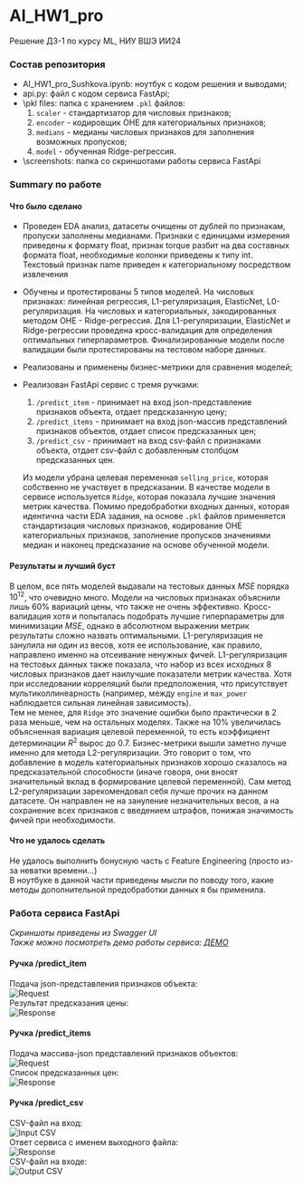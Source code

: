 # AI_HW1_pro
Решение ДЗ-1 по курсу ML, НИУ ВШЭ ИИ24

### Состав репозитория
- AI_HW1_pro_Sushkova.ipynb: ноутбук с кодом решения и выводами;
- api.py: файл с кодом сервиса FastApi;
- \pkl files: папка с хранением `.pkl` файлов:
  1. `scaler` - стандартизатор для числовых признаков;
  2. `encoder` - кодировщик OHE для категориальных признаков;
  3. `medians` - медианы числовых признаков для заполнения возможных пропусков;
  4. `model` - обученная Ridge-регрессия.
- \screenshots: папка со скриншотами работы сервиса FastApi

### Summary по работе
#### Что было сделано
- Проведен EDA анализ, датасеты очищены от дублей по признакам, пропуски заполнены медианами. Признаки с единицами измерения приведены к формату float, признак torque разбит на два составных формата float, необходимые колонки приведены к типу int. Текстовый признак name приведен к категориальному посредством извлечения 
- Обучены и протестированы 5 типов моделей. На числовых признаках: линейная регрессия, L1-регуляризация, ElasticNet, L0-регуляризация. На числовых и категориальных, закодированных методом OHE - Ridge-регрессия. Для L1-регуляризации, ElasticNet и Ridge-регрессии проведена кросс-валидация для определения оптимальных гиперпараметров. Финализированные модели после валидации были протестированы на тестовом наборе данных.
- Реализованы и применены бизнес-метрики для сравнения моделей;
- Реализован FastApi сервис с тремя ручками:
  1. `/predict_item` - принимает на вход json-представление признаков объекта, отдает предсказанную цену;
  2. `/predict_items` - принимает на вход json-массив представлений признаков объектов, отдает список предсказанных цен;
  3. `/predict_csv` - принимает на вход csv-файл с признаками объекта, отдает csv-файл с добавленным столбцом предсказанных цен.

  Из модели убрана целевая переменная `selling_price`, которая собственно не участвует в предсказании. В качестве модели в сервисе используется `Ridge`, которая показала лучшие значения метрик качества. Помимо предобработки входных данных, которая идентична части EDA задания, на основе `.pkl` файлов применяется стандартизация числовых признаков, кодирование OHE категориальных признаков, заполнение пропусков значениями медиан и наконец предсказание на основе обученной модели.

#### Результаты и лучший буст
В целом, все пять моделей выдавали на тестовых данных $MSE$ порядка $10^{12}$, что очевидно много. Модели на числовых признаках объяснили лишь $60\%$ вариаций цены, что также не очень эффективно. Кросс-валидация хотя и попыталась подобрать лучшие гиперпараметры для минимизации $MSE$, однако в абсолютном выражении метрик результаты сложно назвать оптимальными. L1-регуляризация не занулила ни один из весов, хотя ее использование, как правило, направлено именно на отсеивание ненужных фичей. L1-регуляризация на тестовых данных также показала, что набор из всех исходных $8$ числовых признаков дает наилучшие показатели метрик качества. Хотя при исследовании корреляций были предположения, что присутствует мультиколлинеарность (например, между `engine` и `max_power` наблюдается сильная линейная зависимость).<br>
Тем не менее, для `Ridge` это значение ошибки было практически в $2$ раза меньше, чем на остальных моделях. Также на $10\%$ увеличилась объясненная вариация целевой переменной, то есть коэффициент детерминации $R^2$ вырос до $0.7$. Бизнес-метрики вышли заметно лучше именно для метода L2-регуляризации. Это говорит о том, что добавление в модель категориальных признаков хорошо сказалось на предсказательной способности (иначе говоря, они вносят значительный вклад в формирование целевой переменной). Сам метод L2-регуляризации зарекомендовал себя лучше прочих на данном датасете. Он направлен не на зануление незначительных весов, а на сохранение всех признаков с введением штрафов, понижая значимость фичей при необходимости.

#### Что не удалось сделать
Не удалось выполнить бонусную часть с Feature Engineering (просто из-за неватки времени...)<br>
В ноутбуке в данной части приведены мысли по поводу того, какие методы дополнительной предобработки данных я бы применила.

### Работа сервиса FastApi
*Скриншоты приведены из Swagger UI*<br>
*Также можно посмотреть демо работы сервиса: [ДЕМО](https://drive.google.com/file/d/1UlR7QAeyYUShQqqvi30irEbhq1xY6UM9/view?usp=sharing)*
#### Ручка /predict_item
Подача json-представления признаков объекта:<br>
![Request](screenshots/item_json.png)<br>
Результат предсказания цены:<br>
![Response](screenshots/item_predict.png)<br>
#### Ручка /predict_items
Подача массива-json представлений признаков объектов:<br>
![Request](screenshots/items_json.png)<br>
Список предсказанных цен:<br>
![Response](screenshots/items_predicts.png)<br>
#### Ручка /predict_csv
CSV-файл на вход:<br>
![Input CSV](screenshots/csv_input.png)<br>
Ответ сервиса с именем выходного файла:<br>
![Response](screenshots/csv_response.png)<br>
CSV-файл на входе:<br>
![Output CSV](screenshots/csv_output.png)<br>
